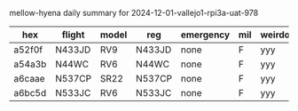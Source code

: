 mellow-hyena daily summary for 2024-12-01-vallejo1-rpi3a-uat-978

|hex|flight|model|reg|emergency|mil|weirdo|
|--|--|--|--|--|--|--|
|a52f0f|N433JD|RV9|N433JD|none|F|yyy|
|a54a3b|N44WC|RV6|N44WC|none|F|yyy|
|a6caae|N537CP|SR22|N537CP|none|F|yyy|
|a6bc5d|N533JC|RV6|N533JC|none|F|yyy|
